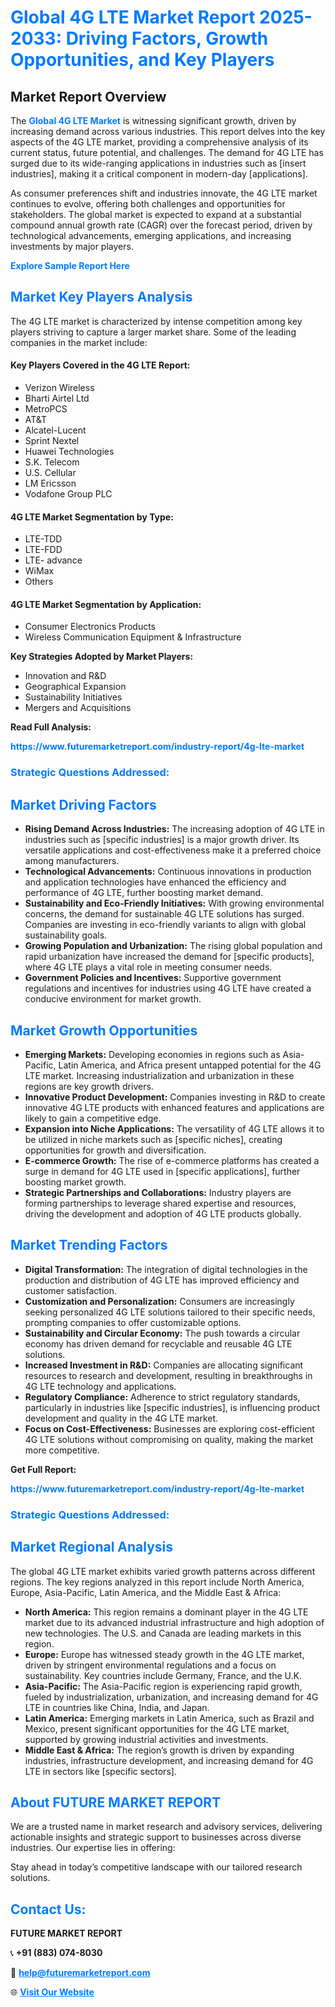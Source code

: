 <h1 style="color: #007BFF;">Global 4G LTE Market Report 2025-2033: Driving Factors, Growth Opportunities, and Key Players</h1>

<section id="overview">
<h2>Market Report Overview</h2>
<p>The <a href="https://www.futuremarketreport.com/industry-report/4g-lte-market" style="color: #007BFF; text-decoration: none;"><strong>Global 4G LTE Market</strong></a> is witnessing significant growth, driven by increasing demand across various industries. This report delves into the key aspects of the 4G LTE market, providing a comprehensive analysis of its current status, future potential, and challenges. The demand for 4G LTE has surged due to its wide-ranging applications in industries such as [insert industries], making it a critical component in modern-day [applications].</p>
<p>As consumer preferences shift and industries innovate, the 4G LTE market continues to evolve, offering both challenges and opportunities for stakeholders. The global market is expected to expand at a substantial compound annual growth rate (CAGR) over the forecast period, driven by technological advancements, emerging applications, and increasing investments by major players.</p>
</section>

<section id="overview">
<p><a href="https://www.futuremarketreport.com/request-sample/reportId=116097" style="color: #007BFF; text-decoration: none;"><strong>Explore Sample Report Here</strong></a></p>
</section>

<section id="key-players">
<h2 style="color: #007BFF;">Market Key Players Analysis</h2>
<p>The 4G LTE market is characterized by intense competition among key players striving to capture a larger market share. Some of the leading companies in the market include:</p>
<h4>Key Players Covered in the 4G LTE Report:</h4>
<ul><li>Verizon Wireless</li><li>Bharti Airtel Ltd</li><li>MetroPCS</li><li>AT&amp;T</li><li>Alcatel-Lucent</li><li>Sprint Nextel</li><li>Huawei Technologies</li><li>S.K. Telecom</li><li>U.S. Cellular</li><li>LM Ericsson</li><li>Vodafone Group PLC</li></ul>
<h4>4G LTE Market Segmentation by Type:</h4>
<ul><li>LTE-TDD</li><li>LTE-FDD</li><li>LTE- advance</li><li>WiMax</li><li>Others</li></ul>

<h4>4G LTE Market Segmentation by Application:</h4>
<ul><li>Consumer Electronics Products</li><li>Wireless Communication Equipment &amp; Infrastructure</li></ul>
<p><strong>Key Strategies Adopted by Market Players:</strong></p>
<ul>
<li>Innovation and R&D</li>
<li>Geographical Expansion</li>
<li>Sustainability Initiatives</li>
<li>Mergers and Acquisitions</li>
</ul>
</section>

<section>
<p><strong>Read Full Analysis: </strong></p><a href="https://www.futuremarketreport.com/industry-report/4g-lte-market" style="color: #007BFF; text-decoration: none;"><strong>https://www.futuremarketreport.com/industry-report/4g-lte-market</strong></a>
<h3 style="color: #007BFF;">Strategic Questions Addressed:</h3>
</section>

<section id="driving-factors">
<h2 style="color: #007BFF;">Market Driving Factors</h2>
<ul>
<li><strong>Rising Demand Across Industries:</strong> The increasing adoption of 4G LTE in industries such as [specific industries] is a major growth driver. Its versatile applications and cost-effectiveness make it a preferred choice among manufacturers.</li>
<li><strong>Technological Advancements:</strong> Continuous innovations in production and application technologies have enhanced the efficiency and performance of 4G LTE, further boosting market demand.</li>
<li><strong>Sustainability and Eco-Friendly Initiatives:</strong> With growing environmental concerns, the demand for sustainable 4G LTE solutions has surged. Companies are investing in eco-friendly variants to align with global sustainability goals.</li>
<li><strong>Growing Population and Urbanization:</strong> The rising global population and rapid urbanization have increased the demand for [specific products], where 4G LTE plays a vital role in meeting consumer needs.</li>
<li><strong>Government Policies and Incentives:</strong> Supportive government regulations and incentives for industries using 4G LTE have created a conducive environment for market growth.</li>
</ul>
</section>

<section id="growth-opportunities">
<h2 style="color: #007BFF;">Market Growth Opportunities</h2>
<ul>
<li><strong>Emerging Markets:</strong> Developing economies in regions such as Asia-Pacific, Latin America, and Africa present untapped potential for the 4G LTE market. Increasing industrialization and urbanization in these regions are key growth drivers.</li>
<li><strong>Innovative Product Development:</strong> Companies investing in R&D to create innovative 4G LTE products with enhanced features and applications are likely to gain a competitive edge.</li>
<li><strong>Expansion into Niche Applications:</strong> The versatility of 4G LTE allows it to be utilized in niche markets such as [specific niches], creating opportunities for growth and diversification.</li>
<li><strong>E-commerce Growth:</strong> The rise of e-commerce platforms has created a surge in demand for 4G LTE used in [specific applications], further boosting market growth.</li>
<li><strong>Strategic Partnerships and Collaborations:</strong> Industry players are forming partnerships to leverage shared expertise and resources, driving the development and adoption of 4G LTE products globally.</li>
</ul>
</section>

<section id="trending-factors">
<h2 style="color: #007BFF;">Market Trending Factors</h2>
<ul>
<li><strong>Digital Transformation:</strong> The integration of digital technologies in the production and distribution of 4G LTE has improved efficiency and customer satisfaction.</li>
<li><strong>Customization and Personalization:</strong> Consumers are increasingly seeking personalized 4G LTE solutions tailored to their specific needs, prompting companies to offer customizable options.</li>
<li><strong>Sustainability and Circular Economy:</strong> The push towards a circular economy has driven demand for recyclable and reusable 4G LTE solutions.</li>
<li><strong>Increased Investment in R&D:</strong> Companies are allocating significant resources to research and development, resulting in breakthroughs in 4G LTE technology and applications.</li>
<li><strong>Regulatory Compliance:</strong> Adherence to strict regulatory standards, particularly in industries like [specific industries], is influencing product development and quality in the 4G LTE market.</li>
<li><strong>Focus on Cost-Effectiveness:</strong> Businesses are exploring cost-efficient 4G LTE solutions without compromising on quality, making the market more competitive.</li>
</ul>
</section>

<section>
<p><strong>Get Full Report: </strong></p><a href="https://www.futuremarketreport.com/industry-report/4g-lte-market" style="color: #007BFF; text-decoration: none;"><strong>https://www.futuremarketreport.com/industry-report/4g-lte-market</strong></a>
<h3 style="color: #007BFF;">Strategic Questions Addressed:</h3>
</section>


<section id="regional-analysis">
<h2 style="color: #007BFF;">Market Regional Analysis</h2>
<p>The global 4G LTE market exhibits varied growth patterns across different regions. The key regions analyzed in this report include North America, Europe, Asia-Pacific, Latin America, and the Middle East & Africa:</p>
<ul>
<li><strong>North America:</strong> This region remains a dominant player in the 4G LTE market due to its advanced industrial infrastructure and high adoption of new technologies. The U.S. and Canada are leading markets in this region.</li>
<li><strong>Europe:</strong> Europe has witnessed steady growth in the 4G LTE market, driven by stringent environmental regulations and a focus on sustainability. Key countries include Germany, France, and the U.K.</li>
<li><strong>Asia-Pacific:</strong> The Asia-Pacific region is experiencing rapid growth, fueled by industrialization, urbanization, and increasing demand for 4G LTE in countries like China, India, and Japan.</li>
<li><strong>Latin America:</strong> Emerging markets in Latin America, such as Brazil and Mexico, present significant opportunities for the 4G LTE market, supported by growing industrial activities and investments.</li>
<li><strong>Middle East & Africa:</strong> The region’s growth is driven by expanding industries, infrastructure development, and increasing demand for 4G LTE in sectors like [specific sectors].</li>
</ul>
</section>

<footer>
<h2 style="color: #007BFF;">About FUTURE MARKET REPORT</h2>
<p>We are a trusted name in market research and advisory services, delivering actionable insights and strategic support to businesses across diverse industries. Our expertise lies in offering:</p>

<p>Stay ahead in today’s competitive landscape with our tailored research solutions.</p>

<h2 style="color: #007BFF;">Contact Us:</h2>
<p><strong>FUTURE MARKET REPORT</strong></p>
<p>📞 <strong>+91 (883) 074-8030</strong></p>
<p>📧 <strong><a href="mailto:help@futuremarketreport.com" style="color: #007BFF;">help@futuremarketreport.com</a></strong></p>
<p>🌐 <strong><a href="https://www.futuremarketreport.com/" style="color: #007BFF;">Visit Our Website</a></strong></p>
</footer>